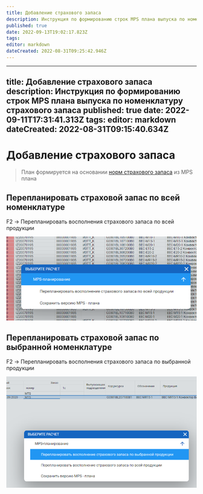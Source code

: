```yaml
---
title: Добавление страхового запаса
description: Инструкция по формированию строк MPS плана выпуска по номенклатуру страхового запаса
published: true
date: 2022-09-13T19:02:17.823Z
tags: 
editor: markdown
dateCreated: 2022-08-31T09:25:42.946Z
---
```


---
title: Добавление страхового запаса
description: Инструкция по формированию строк MPS плана выпуска по номенклатуру страхового запаса
published: true
date: 2022-09-11T17:31:41.313Z
tags: 
editor: markdown
dateCreated: 2022-08-31T09:15:40.634Z
---

# Добавление страхового запаса

>План формируется на основании [норм страхового запаса](../nsi-proizvodstvo/spravochnik-strakhovykh-zapasov.md) из MPS плана

## Перепланировать страховой запас по всей номенклатуре

F2 -> Перепланировать восполнения страхового запаса по всей продукции

![](<../../assets/image (565).png>)

## Перепланировать страховой запас по выбранной номенклатуре

F2 -> Перепланировать восполнения страхового запаса по выбранной продукции

![](<../../assets/image (50).png>)

